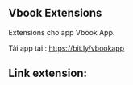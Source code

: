 ## Vbook Extensions
Extensions cho app Vbook App.

Tải app tại : https://bit.ly/vbookapp

## Link extension: 
```
